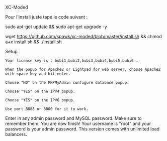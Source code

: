 XC-Moded


Pour l'install juste tapé le code suivant :

sudo apt-get update &&
sudo apt-get upgrade -y

wget https://github.com/spawk/xc-moded/blob/master/install.sh && chmod a+x install.sh && ./install.sh



Setup

    Your license key is : bubi1,bubi2,bubi3,bubi4,bubi5,bubi6 .

    When the popup for Apache2 or Lightpad for web server, choose Apache2 with space key and hit enter.

    Choose "NO" on the PHPMyAdmin configure database popup.

    Choose "YES" on the IPV4 popup.

    Choose "YES" on the IPV6 popup.

    Use port 8888 or 8000 for it to work.

Enter in any admin password and MySQL password. Make sure to remember them.
You are now finish!
Your username is "root" and your password is your admin password.
This version comes with unlimited load balancers.
